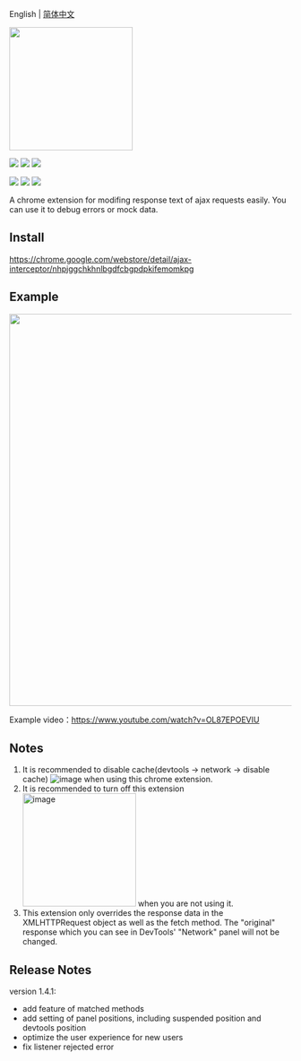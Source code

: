 English | [简体中文](./README-zh.md)   

<img src="https://github.com/YGYOOO/ajax-interceptor/raw/master/readmeImgs/Ajax_Modifier.png" width="220">   

[![](https://img.shields.io/chrome-web-store/v/nhpjggchkhnlbgdfcbgpdpkifemomkpg.svg?logo=Google%20Chrome&logoColor=white&color=blue&style=flat-square)](https://chrome.google.com/webstore/detail/ajax-interceptor/nhpjggchkhnlbgdfcbgpdpkifemomkpg) 
[![](https://img.shields.io/chrome-web-store/stars/nhpjggchkhnlbgdfcbgpdpkifemomkpg.svg?logo=Google%20Chrome&logoColor=white&color=blue&style=flat-square)](https://chrome.google.com/webstore/detail/nhpjggchkhnlbgdfcbgpdpkifemomkpg) 
[![](https://img.shields.io/chrome-web-store/users/nhpjggchkhnlbgdfcbgpdpkifemomkpg.svg?logo=Google%20Chrome&logoColor=white&color=blue&style=flat-square)](https://chrome.google.com/webstore/detail/ajax-interceptor/nhpjggchkhnlbgdfcbgpdpkifemomkpg)    

[![](https://img.shields.io/github/followers/YGYOOO.svg?label=Follow&style=social)](https://github.com/YGYOOO)
[![](https://img.shields.io/badge/Follow%20@卧槽竟然是YGY的微博--brightgreen.svg?logo=Sina%20Weibo&style=social)](https://weibo.com/u/5352731024)
[![](https://img.shields.io/badge/Follow%20@YGYOOO--brightgreen.svg?logo=Twitter&style=social)](https://twitter.com/YGYOOO)

A chrome extension for modifing response text of ajax requests easily. You can use it to debug errors or mock data.

## Install
https://chrome.google.com/webstore/detail/ajax-interceptor/nhpjggchkhnlbgdfcbgpdpkifemomkpg   

## Example
<img src="https://github.com/YGYOOO/ajax-interceptor/raw/master/readmeImgs/screenshot2.png" width="700"> 

Example video：https://www.youtube.com/watch?v=OL87EPOEVIU

## Notes
1. It is recommended to disable cache(devtools -> network -> disable cache) ![image](https://github.com/YGYOOO/ajax-interceptor/assets/15754991/ea89f065-56da-4c1b-8287-92fe88faeba3) when using this chrome extension.
2. It is recommended to turn off this extension<img width="202" alt="image" src="https://github.com/YGYOOO/ajax-interceptor/assets/15754991/ba83ac30-39e5-46c6-9c04-2989e9819120"> when you are not using it.
3. This extension only overrides the response data in the XMLHTTPRequest object as well as the fetch method. The "original" response which you can see in DevTools' "Network" panel will not be changed.

## Release Notes
version 1.4.1:
- add feature of matched methods  
- add setting of panel positions, including suspended position and devtools position
- optimize the user experience for new users
- fix listener rejected error
